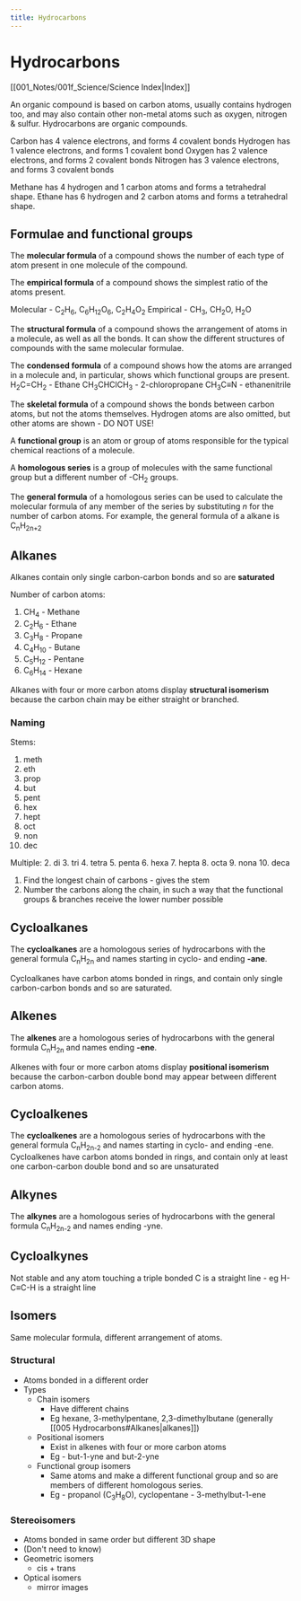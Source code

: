 ```yaml
---
title: Hydrocarbons
---
```

# Hydrocarbons
[[001_Notes/001f_Science/Science Index|Index]]


An organic compound is based on carbon atoms, usually contains hydrogen too, and may also contain other non-metal atoms such as oxygen, nitrogen & sulfur. Hydrocarbons are organic compounds.

Carbon has 4 valence electrons, and forms 4 covalent bonds
Hydrogen has 1 valence electrons, and forms 1 covalent bond
Oxygen has 2 valence electrons, and forms 2 covalent bonds
Nitrogen has 3 valence electrons, and forms 3 covalent bonds

Methane has 4 hydrogen and 1 carbon atoms and forms a tetrahedral shape.
Ethane has 6 hydrogen and 2 carbon atoms and forms a tetrahedral shape.

## Formulae and functional groups
The **molecular formula** of a compound shows the number of each type of atom present in one molecule of the compound.

The **empirical formula** of a compound shows the simplest ratio of the atoms present.

Molecular - C<sub>2</sub>H<sub>6</sub>, C<sub>6</sub>H<sub>12</sub>O<sub>6</sub>, C<sub>2</sub>H<sub>4</sub>O<sub>2</sub>
Empirical - CH<sub>3</sub>,    CH<sub>2</sub>O,       H<sub>2</sub>O

The **structural formula** of a compound shows the arrangement of atoms in a molecule, as well as all the bonds.
It can show the different structures of compounds with the same molecular formulae.

The **condensed formula** of a compound shows how the atoms are arranged in a molecule and, in particular, shows which functional groups are present.
H<sub>2</sub>C=CH<sub>2</sub> - Ethane
CH<sub>3</sub>CHClCH<sub>3</sub> - 2-chloropropane
CH<sub>3</sub>C$\equiv$N - ethanenitrile

The **skeletal formula** of a compound shows the bonds between carbon atoms, but not the atoms themselves. Hydrogen atoms are also omitted, but other atoms are shown - DO NOT USE!

A **functional group** is an atom or group of atoms responsible for the typical chemical reactions of a molecule.

A **homologous series** is a group of molecules with the same functional group but a different number of -CH$_2$ groups.

The **general formula** of a homologous series can be used to calculate the molecular formula of any member of the series by substituting $n$ for the number of carbon atoms.
For example, the general formula of a alkane is C<sub>n</sub>H<sub>2n+2</sub> 


## Alkanes
Alkanes contain only single carbon-carbon bonds and so are **saturated**

Number of carbon atoms:
1. CH<sub>4</sub> - Methane
2. C<sub>2</sub>H<sub>6</sub> - Ethane
3. C<sub>3</sub>H<sub>8</sub> - Propane
4. C<sub>4</sub>H<sub>10</sub> - Butane
5. C<sub>5</sub>H<sub>12</sub> - Pentane
6. C<sub>6</sub>H<sub>14</sub> - Hexane


Alkanes with four or more carbon atoms display **structural isomerism** because the carbon chain may be either straight or branched.


### Naming
Stems:
1. meth
2. eth
3. prop
4. but
5. pent
6. hex
7. hept
8. oct
9. non
10. dec

Multiple:
2. di
3. tri
4. tetra
5. penta
6. hexa
7. hepta
8. octa
9. nona
10. deca


1. Find the longest chain of carbons - gives the stem
2. Number the carbons along the chain, in such a way that the functional groups & branches receive the lower number possible



## Cycloalkanes
The **cycloalkanes** are a homologous series of hydrocarbons with the general formula C<sub>n</sub>H<sub>2n</sub> and names starting in cyclo- and ending **-ane**.

Cycloalkanes have carbon atoms bonded in rings, and contain only single carbon-carbon bonds and so are saturated.

## Alkenes
The **alkenes** are a homologous series of hydrocarbons with the general formula C<sub>n</sub>H<sub>2n</sub> and names ending **-ene**.

Alkenes with four or more carbon atoms display **positional isomerism** because the carbon-carbon double bond may appear between different carbon atoms.


## Cycloalkenes
The **cycloalkenes** are a homologous series of hydrocarbons with the general formula C<sub>n</sub>H<sub>2n-2</sub> and names starting in cyclo- and ending -ene.
Cycloalkenes have carbon atoms bonded in rings, and contain only at least one carbon-carbon double bond and so are unsaturated

## Alkynes
The **alkynes** are a homologous series of hydrocarbons with the general formula C<sub>n</sub>H<sub>2n-2</sub> and names ending -yne.

## Cycloalkynes
Not stable and any atom touching a triple bonded C is a straight line - eg H-C$\equiv$C-H is a straight line


## Isomers
Same molecular formula, different arrangement of atoms.

### Structural
- Atoms bonded in a different order
- Types
	- Chain isomers
		- Have different chains 
		- Eg hexane, 3-methylpentane, 2,3-dimethylbutane (generally [[005 Hydrocarbons#Alkanes|alkanes]])
	- Positional isomers
		- Exist in alkenes with four or more carbon atoms
		- Eg - but-1-yne and but-2-yne
	- Functional group isomers
		- Same atoms and make a different functional group and so are members of different homologous series.
		- Eg - propanol (C<sub>3</sub>H<sub>8</sub>O), cyclopentane - 3-methylbut-1-ene



### Stereoisomers
- Atoms bonded in same order but different 3D shape
- (Don't need to know)
- Geometric isomers
	- cis + trans
- Optical isomers
	- mirror images


